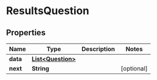 

# ResultsQuestion


## Properties

| Name | Type | Description | Notes |
|------------ | ------------- | ------------- | -------------|
|**data** | [**List&lt;Question&gt;**](Question.md) |  |  |
|**next** | **String** |  |  [optional] |




